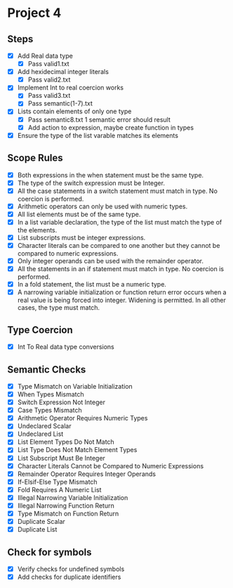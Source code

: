 # Project 4

## Steps 

- [x] Add Real data type
    - [x] Pass valid1.txt
- [x] Add hexidecimal integer literals
    - [x] Pass valid2.txt
- [x] Implement Int to real coercion works
    - [x] Pass valid3.txt
    - [x] Pass semantic(1-7).txt
- [x] Lists contain elements of only one type
    - [x] Pass semantic8.txt 1 semantic error should result
    - [x] Add action to expression, maybe create function in types
- [x] Ensure the type of the list varable matches its elements

## Scope Rules

- [x] Both expressions in the when statement must be the same type.
- [x] The type of the switch expression must be Integer.
- [x] All the case statements in a switch statement must match in type. No coercion is performed.
- [x] Arithmetic operators can only be used with numeric types.
- [x] All list elements must be of the same type.
- [x] In a list variable declaration, the type of the list must match the type of the elements.
- [x] List subscripts must be integer expressions.
- [x] Character literals can be compared to one another but they cannot be compared to numeric expressions.
- [x] Only integer operands can be used with the remainder operator.
- [x] All the statements in an if statement must match in type. No coercion is performed.
- [x] In a fold statement, the list must be a numeric type.
- [x] A narrowing variable initialization or function return error occurs when a real value is being forced into integer. Widening is permitted. In all other cases, the type must match.

## Type Coercion

- [x] Int To Real data type conversions

## Semantic Checks

- [x] Type Mismatch on Variable Initialization
- [x] When Types Mismatch
- [x] Switch Expression Not Integer
- [x] Case Types Mismatch
- [x] Arithmetic Operator Requires Numeric Types
- [x] Undeclared Scalar
- [x] Undeclared List
- [x] List Element Types Do Not Match
- [x] List Type Does Not Match Element Types
- [x] List Subscript Must Be Integer
- [x] Character Literals Cannot be Compared to Numeric Expressions
- [x] Remainder Operator Requires Integer Operands
- [x] If-Elsif-Else Type Mismatch
- [x] Fold Requires A Numeric List
- [x] Illegal Narrowing Variable Initialization
- [x] Illegal Narrowing Function Return
- [x] Type Mismatch on Function Return
- [x] Duplicate Scalar
- [x] Duplicate List

## Check for symbols 

- [x] Verify checks for undefined symbols
- [x] Add checks for duplicate identifiers